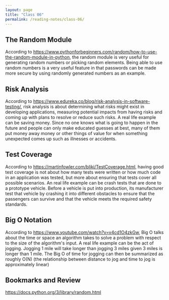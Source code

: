 ```yaml
---
layout: page
title: "Class 06"
permalink: /reading-notes/class-06/
---
```


## The Random Module

According to <https://www.pythonforbeginners.com/random/how-to-use-the-random-module-in-python>, the random module is very useful for generating random numbers or picking random elements. Being able to use random numbers is a very useful feature in that passwords can be made more secure by using randomly generated numbers as an example.

## Risk Analysis

According to <https://www.edureka.co/blog/risk-analysis-in-software-testing/>, risk analysis is about determining what risks might exist in developing applications, measuring potential impacts from having risks and coming up with plans to resolve or reduce such risks. A real life example can be saving money. Since no one knows what is going to happen in the future and people can only make educated guesses at best, many of them put money away money or other things of value for when something unexpected comes up such as illnesses or accidents.

## Test Coverage

According to <https://martinfowler.com/bliki/TestCoverage.html>, having good test coverage is not about how many tests were written or how much code in an application was tested, but more about ensuring that tests cover all possible scenarios. An real life example can be crash tests that are done to a prototype vehicle. Before a vehicle is put into production, its manufacturer test that vehicle by crashing it into different obstacles to ensure that the passengers can survive and that the vehicle meets the required safety standards.

## Big O Notation

According to <https://www.youtube.com/watch?v=v4cd1O4zkGw>, Big O talks about the time or space an algorithm takes to solve a problem with respect to the size of the algorithm's input. A real life example can be the act of jogging. Jogging 1 mile will take longer than jogging 3 miles given 3 miles is longer than 1 mile. The Big O of time for jogging can then be summarized as roughly O(N) (the relationship between distance to jog and time to jog is approximately linear)

## Bookmarks and Review

<https://docs.python.org/3/library/random.html>
